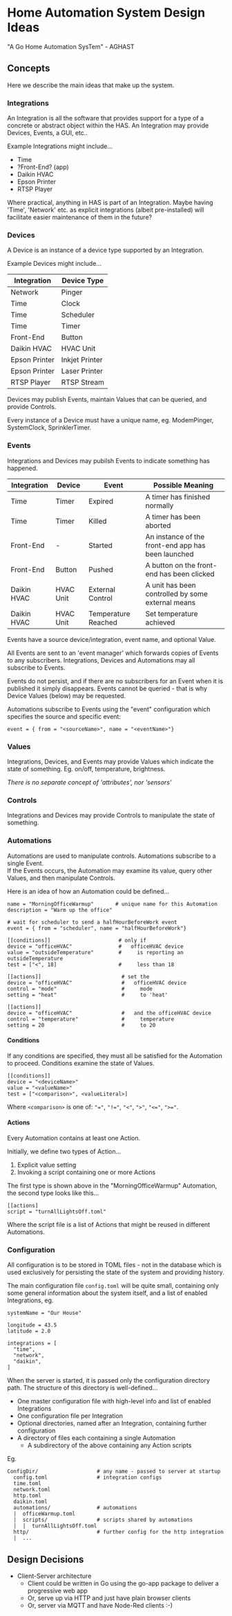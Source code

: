 # Home Automation System Design Ideas
"A Go Home Automation SysTem" - AGHAST

## Concepts

Here we describe the main ideas that make up the system.

### Integrations

An Integration is all the software that provides support for a type of a concrete or abstract object within the HAS.  An Integration may provide Devices, Events, a GUI, etc..

Example Integrations might include...
 * Time
 * ?Front-End? (app)
 * Daikin HVAC
 * Epson Printer
 * RTSP Player

Where practical, anything in HAS is part of an Integration.  Maybe having 'Time', 'Network' etc. as explicit
integrations (albeit pre-installed) will facilitate easier maintenance of them in the future?

### Devices

A Device is an instance of a device type supported by an Integration.

Example Devices might include...

| Integration | Device Type |
| ----------- | ----------- |
| Network     | Pinger |
| Time        | Clock  |
| Time        | Scheduler |
| Time        | Timer |
| Front-End   | Button |
| Daikin HVAC | HVAC Unit |
| Epson Printer | Inkjet Printer |
| Epson Printer | Laser Printer |
| RTSP Player | RTSP Stream | 

Devices may publish Events, maintain Values that can be queried, and provide Controls.

Every instance of a Device must have a unique name, eg. ModemPinger, SystemClock, SprinklerTimer.

### Events

Integrations and Devices may pubilsh Events to indicate something has happened.

| Integration | Device | Event | Possible Meaning |
| ----------- | ------ | ----- | ------------- |
| Time        | Timer  | Expired | A timer has finished normally |
| Time        | Timer  | Killed | A timer has been aborted |
| Front-End   | -      | Started | An instance of the front-end app has been launched |
| Front-End   | Button | Pushed | A button on the front-end has been clicked |
| Daikin HVAC | HVAC Unit | External Control | A unit has been controlled by some external means |
| Daikin HVAC | HVAC Unit | Temperature Reached | Set temperature achieved |

Events have a source device/integration, event name, and optional Value.

All Events are sent to an 'event manager' which forwards copies of Events to any subscribers.  Integrations, Devices and Automations may all subscribe to Events.  

Events do not persist, and if there are no subscribers for an Event when it is published it 
simply disappears.  Events cannot be queried - that is why Device Values (below) may be requested.

Automations subscribe to Events using the "event" configuration which specifies the source and specific event:
```
event = { from = "<sourceName>", name = "<eventName>"}
```

### Values

Integrations, Devices, and Events may provide Values which indicate the state of something.
Eg. on/off, temperature, brightness.

*There is no separate concept of 'attributes', nor 'sensors'*

### Controls

Integrations and Devices may provide Controls to manipulate the state of something.

### Automations

Automations are used to manipulate controls.  Automations subscribe to a single Event.  
If the Events occurs, the Automation may examine its value, query other Values,
and then manipulate Controls.

Here is an idea of how an Automation could be defined...
```
name = "MorningOfficeWarmup"       # unique name for this Automation
description = "Warm up the office"   

# wait for scheduler to send a halfHourBeforeWork event
event = { from = "scheduler", name = "halfHourBeforeWork"} 

[[conditions]]                      # only if
device = "officeHVAC"               #   officeHVAC device
value = "outsideTemperature"        #     is reporting an outsideTemperature                    
test = ["<", 18]                    #     less than 18

[[actions]]                          # set the
device = "officeHVAC"                #   officeHVAC device
control = "mode"                     #     mode
setting = "heat"                     #     to 'heat'

[[actions]]
device = "officeHVAC"                #   and the officeHVAC device
control = "temperature"              #     temperature  
setting = 20                         #     to 20
```

#### Conditions

If any conditions are specified, they must all be satisfied for the Automation to proceed.
Conditions examine the state of Values.
```
[[conditions]]
device = "<deviceName>"
value = "<valueName>"
test = ["<comparison>", <valueLiteral>]
```
Where `<comparison>` is one of: `"="`, `"!="`, `"<"`, `">"`, `"<="`, `">="`.

#### Actions

Every Automation contains at least one Action.

Initially, we define two types of Action...
 1. Explicit value setting
 2. Invoking a script containing one or more Actions

The first type is shown above in the "MorningOfficeWarmup" Automation, the second type looks like this...
```
[[actions]
script = "turnAllLightsOff.toml"
```
Where the script file is a list of Actions that might be reused in different Automations.


### Configuration

All configuration is to be stored in TOML files - not in the database which is used exclusively for persisting the state of the system and providing history.

The main configuration file `config.toml` will be quite small, containing only some general information about
the system itself, and a list of enabled Integrations, eg.
```
systemName = "Our House"

longitude = 43.5
latitude = 2.0

integrations = [
  "time",
  "network",
  "daikin",
]
```
When the server is started, it is passed only the configuration directory path.  The structure of this directory is well-defined...

  * One master configuration file with high-level info and list of enabled Integrations
  * One configuration file per Integration
  * Optional directories, named after an Integration, containing further configuration
  * A directory of files each containing a single Automation
    * A subdirectory of the above containing any Action scripts

Eg. 
```
ConfigDir/                   # any name - passed to server at startup
  config.toml                # integration configs
  time.toml
  network.toml
  http.toml
  daikin.toml
  automations/               # automations
  |  officeWarmup.toml
  |  scripts/                # scripts shared by automations
  |  |  turnAllLightsOff.toml
  http/                      # further config for the http integration
  |  ...
```

## Design Decisions

  * Client-Server architecture
    * Client could be written in Go using the go-app package to deliver a progressive web app
    * Or, serve up via HTTP and just have plain browser clients
    * Or, server via MQTT and have Node-Red clients :-)

